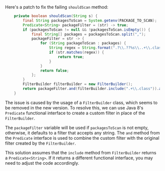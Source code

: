Here's a patch to fix the failing `shouldScan` method:
```java
    private boolean shouldScan(String s) {
        final String packagesToScan = System.getenv(PACKAGE_TO_SCAN);
        Predicate<String> packageFilter = (str) -> true;
        if (packagesToScan != null && !packagesToScan.isEmpty()) {
            final String[] packages = packagesToScan.split(",");
            packageFilter = str -> {
                for (String packageToScan : packages) {
                    String regex = String.format(".?\\.??%s\\..+\\.class", packageToScan.trim());
                    if (str.matches(regex)) {
                        return true;
                    }
                }
                return false;
            };
        }
        FilterBuilder filterBuilder = new FilterBuilder();
        return packageFilter.and(filterBuilder.include(".+\\.class")).apply(s);
    }
```
The issue is caused by the usage of a `FilterBuilder` class, which seems to be removed in the new version. To resolve this, we can use Java 8's `Predicate` functional interface to create a custom filter in place of the `FilterBuilder`.

The `packageFilter` variable will be used if `packagesToScan` is not empty, otherwise, it defaults to a filter that accepts any string. The `and` method from the `Predicate` interface is used to combine the custom filter with the original filter created by the `FilterBuilder`.

This solution assumes that the `include` method from `FilterBuilder` returns a `Predicate<String>`. If it returns a different functional interface, you may need to adjust the code accordingly.